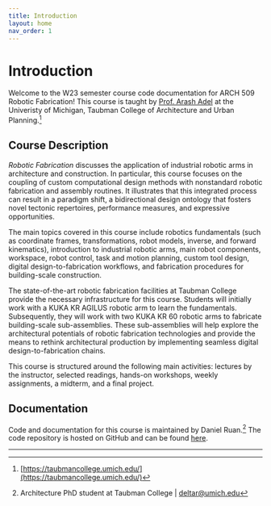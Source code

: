 ```yaml
---
title: Introduction
layout: home
nav_order: 1
---
```


# Introduction

Welcome to the W23 semester course code documentation for ARCH 509 Robotic Fabrication! This course is taught by [Prof. Arash Adel] at the Univeristy of Michigan, Taubman College of Architecture and Urban Planning.[^1]

## Course Description

*Robotic Fabrication* discusses the application of industrial robotic arms in architecture and construction. In particular, this course focuses on the coupling of custom computational design methods with nonstandard robotic fabrication and assembly routines. It illustrates that this integrated process can result in a paradigm shift, a bidirectional design ontology that fosters novel tectonic repertoires, performance measures, and expressive opportunities.

The main topics covered in this course include robotics fundamentals (such as coordinate frames, transformations, robot models, inverse, and forward kinematics), introduction to industrial robotic arms, main robot components, workspace, robot control, task and motion planning, custom tool design, digital design-to-fabrication workflows, and fabrication procedures for building-scale construction.

The state-of-the-art robotic fabrication facilities at Taubman College provide the necessary infrastructure for this course. Students will initially work with a KUKA KR AGILUS robotic arm to learn the fundamentals. Subsequently, they will work with two KUKA KR 60 robotic arms to fabricate building-scale sub-assemblies. These sub-assemblies will help explore the architectural potentials of robotic fabrication technologies and provide the means to rethink architectural production by implementing seamless digital design-to-fabrication chains.

This course is structured around the following main activities: lectures by the instructor, selected readings, hands-on workshops, weekly assignments, a midterm, and a final project.

## Documentation

Code and documentation for this course is maintained by Daniel Ruan.[^2] The code repository is hosted on GitHub and can be found [here](https://github.com/ADRLaboratory/robotic_fabrication_w23).

----

[^1]: [https://taubmancollege.umich.edu/](https://taubmancollege.umich.edu/)
[^2]: Architecture PhD student at Taubman College \| [deltar@umich.edu](mailto:deltar@umich.edu)

[Prof. Arash Adel]: https://taubmancollege.umich.edu/faculty/directory/arash-adel/
